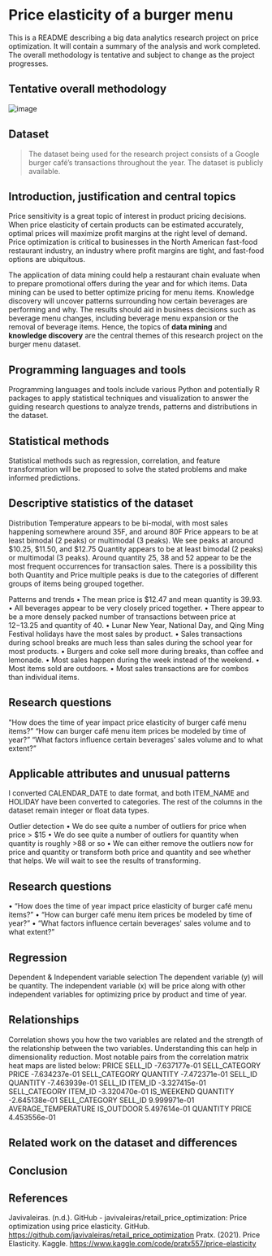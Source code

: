 # Price elasticity of a burger menu

This is a README describing a big data analytics research project on price optimization. It will contain a summary of the analysis and work completed. The overall methodology is tentative and subject to change as the project progresses.

## Tentative overall methodology

![image](https://github.com/ewfruitcake/burgerpricing/assets/71989699/6ce6fa39-a800-4356-a478-3a9670de3da2)

## Dataset

> The dataset being used for the research project consists of a Google burger café’s transactions throughout the year. The dataset is publicly available.

## Introduction, justification and central topics

Price sensitivity is a great topic of interest in product pricing decisions. When price elasticity of certain products can be estimated accurately, optimal prices will maximize profit margins at the right level of demand. Price optimization is critical to businesses in the North American fast-food restaurant industry, an industry where profit margins are tight, and fast-food options are ubiquitous.

The application of data mining could help a restaurant chain evaluate when to prepare promotional offers during the year and for which items. 
Data mining can be used to better optimize pricing for menu items. 
Knowledge discovery will uncover patterns surrounding how certain beverages are performing and why. 
The results should aid in business decisions such as beverage menu changes, including beverage menu expansion or the removal of beverage items.
Hence, the topics of **data mining** and **knowledge discovery** are the central themes of this research project on the burger menu dataset.

## Programming languages and tools
Programming languages and tools include various Python and potentially R packages to apply statistical techniques and visualization to answer the guiding research questions to analyze trends, patterns and distributions in the dataset.

## Statistical methods
Statistical methods such as regression, correlation, and feature transformation will be proposed to solve the stated problems and make informed predictions. 

## Descriptive statistics of the dataset

Distribution
Temperature appears to be bi-modal, with most sales happening somewhere around 35F, and around 80F
Price appears to be at least bimodal (2 peaks) or multimodal (3 peaks). We see peaks at around $10.25, $11.50, and $12.75
Quantity appears to be at least bimodal (2 peaks) or multimodal (3 peaks). Around quantity 25, 38 and 52 appear to be the most frequent occurrences for transaction sales.
There is a possibility this both Quantity and Price multiple peaks is due to the categories of different groups of items being grouped together.

Patterns and trends
•	The mean price is $12.47 and mean quantity is 39.93.
•	All beverages appear to be very closely priced together.
•	There appear to be a more densely packed number of transactions between price at $12-$13.25 and quantity of 40.
•	Lunar New Year, National Day, and Qing Ming Festival holidays have the most sales by product.
•	Sales transactions during school breaks are much less than sales during the school year for most products. 
•	Burgers and coke sell more during breaks, than coffee and lemonade.
•	Most sales happen during the week instead of the weekend.
•	Most items sold are outdoors.
•	Most sales transactions are for combos than individual items.

## Research questions
"How does the time of year impact price elasticity of burger café menu items?” 
“How can burger café menu item prices be modeled by time of year?”
“What factors influence certain beverages' sales volume and to what extent?” 

## Applicable attributes and unusual patterns
I converted CALENDAR_DATE to date format, and both ITEM_NAME and HOLIDAY have been converted to categories. The rest of the columns in the dataset remain integer or float data types.

Outlier detection
•	We do see quite a number of outliers for price when price > $15
•	We do see quite a number of outliers for quantity when quantity is roughly >88 or so
•	We can either remove the outliers now for price and quantity or transform both price and quantity and see whether that helps. We will wait to see the results of transforming.

## Research questions
•	“How does the time of year impact price elasticity of burger café menu items?” 
•	“How can burger café menu item prices be modeled by time of year?” 
•	“What factors influence certain beverages' sales volume and to what extent?”

## Regression
Dependent & Independent variable selection
The dependent variable (y) will be quantity. The independent variable (x) will be price along with other independent variables for optimizing price by product and time of year.

## Relationships 
Correlation shows you how the two variables are related and the strength of the relationship between the two variables. Understanding this can help in dimensionality reduction.
Most notable pairs from the correlation matrix heat maps are listed below:
PRICE                SELL_ID               			-7.637177e-01
SELL_CATEGORY        PRICE                 		-7.634237e-01
SELL_CATEGORY        QUANTITY              		-7.472371e-01
SELL_ID              QUANTITY              		-7.463939e-01
SELL_ID              ITEM_ID               			-3.327415e-01
SELL_CATEGORY        ITEM_ID               		-3.320470e-01
IS_WEEKEND           QUANTITY              		-2.645138e-01
SELL_CATEGORY        SELL_ID                		  9.999971e-01
AVERAGE_TEMPERATURE    IS_OUTDOOR            	  5.497614e-01
QUANTITY             PRICE                  		  4.453556e-01

## Related work on the dataset and differences

## Conclusion

## References
Javivaleiras. (n.d.). GitHub - javivaleiras/retail_price_optimization: Price optimization using price elasticity. GitHub. https://github.com/javivaleiras/retail_price_optimization
Pratx. (2021). Price Elasticity. Kaggle. https://www.kaggle.com/code/pratx557/price-elasticity

